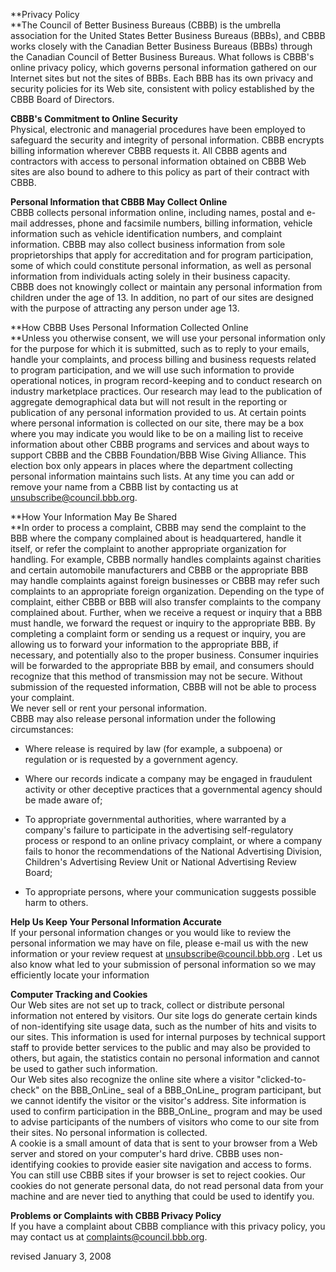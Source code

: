 **Privacy Policy  
**The Council of Better Business Bureaus (CBBB) is the umbrella association for the United States Better Business Bureaus (BBBs), and CBBB works closely with the Canadian Better Business Bureaus (BBBs) through the Canadian Council of Better Business Bureaus. What follows is CBBB's online privacy policy, which governs personal information gathered on our Internet sites but not the sites of BBBs. Each BBB has its own privacy and security policies for its Web site, consistent with policy established by the CBBB Board of Directors.  
  
**CBBB's Commitment to Online Security**  
Physical, electronic and managerial procedures have been employed to safeguard the security and integrity of personal information. CBBB encrypts billing information wherever CBBB requests it. All CBBB agents and contractors with access to personal information obtained on CBBB Web sites are also bound to adhere to this policy as part of their contract with CBBB.  
  
**Personal Information that CBBB May Collect Online**  
CBBB collects personal information online, including names, postal and e-mail addresses, phone and facsimile numbers, billing information, vehicle information such as vehicle identification numbers, and complaint information. CBBB may also collect business information from sole proprietorships that apply for accreditation and for program participation, some of which could constitute personal information, as well as personal information from individuals acting solely in their business capacity.  
CBBB does not knowingly collect or maintain any personal information from children under the age of 13. In addition, no part of our sites are designed with the purpose of attracting any person under age 13.  
  
**How CBBB Uses Personal Information Collected Online  
**Unless you otherwise consent, we will use your personal information only for the purpose for which it is submitted, such as to reply to your emails, handle your complaints, and process billing and business requests related to program participation, and we will use such information to provide operational notices, in program record-keeping and to conduct research on industry marketplace practices. Our research may lead to the publication of aggregate demographical data but will not result in the reporting or publication of any personal information provided to us. At certain points where personal information is collected on our site, there may be a box where you may indicate you would like to be on a mailing list to receive information about other CBBB programs and services and about ways to support CBBB and the CBBB Foundation/BBB Wise Giving Alliance. This election box only appears in places where the department collecting personal information maintains such lists. At any time you can add or remove your name from a CBBB list by contacting us at unsubscribe@council.bbb.org.  
  
**How Your Information May Be Shared  
**In order to process a complaint, CBBB may send the complaint to the BBB where the company complained about is headquartered, handle it itself, or refer the complaint to another appropriate organization for handling. For example, CBBB normally handles complaints against charities and certain automobile manufacturers and CBBB or the appropriate BBB may handle complaints against foreign businesses or CBBB may refer such complaints to an appropriate foreign organization. Depending on the type of complaint, either CBBB or BBB will also transfer complaints to the company complained about. Further, when we receive a request or inquiry that a BBB must handle, we forward the request or inquiry to the appropriate BBB. By completing a complaint form or sending us a request or inquiry, you are allowing us to forward your information to the appropriate BBB, if necessary, and potentially also to the proper business. Consumer inquiries will be forwarded to the appropriate BBB by email, and consumers should recognize that this method of transmission may not be secure. Without submission of the requested information, CBBB will not be able to process your complaint.  
We never sell or rent your personal information.  
CBBB may also release personal information under the following circumstances:  

*   Where release is required by law (for example, a subpoena) or regulation or is requested by a government agency.
    
*   Where our records indicate a company may be engaged in fraudulent activity or other deceptive practices that a governmental agency should be made aware of;
    
*   To appropriate governmental authorities, where warranted by a company's failure to participate in the advertising self-regulatory process or respond to an online privacy complaint, or where a company fails to honor the recommendations of the National Advertising Division, Children's Advertising Review Unit or National Advertising Review Board;
    
*   To appropriate persons, where your communication suggests possible harm to others.
    

**Help Us Keep Your Personal Information Accurate**  
If your personal information changes or you would like to review the personal information we may have on file, please e-mail us with the new information or your review request at unsubscribe@council.bbb.org . Let us also know what led to your submission of personal information so we may efficiently locate your information

**Computer Tracking and Cookies**  
Our Web sites are not set up to track, collect or distribute personal information not entered by visitors. Our site logs do generate certain kinds of non-identifying site usage data, such as the number of hits and visits to our sites. This information is used for internal purposes by technical support staff to provide better services to the public and may also be provided to others, but again, the statistics contain no personal information and cannot be used to gather such information.  
Our Web sites also recognize the online site where a visitor "clicked-to-check" on the BBB_OnLine_ seal of a BBB_OnLine_ program participant, but we cannot identify the visitor or the visitor's address. Site information is used to confirm participation in the BBB_OnLine_ program and may be used to advise participants of the numbers of visitors who come to our site from their sites. No personal information is collected.  
A cookie is a small amount of data that is sent to your browser from a Web server and stored on your computer's hard drive. CBBB uses non-identifying cookies to provide easier site navigation and access to forms. You can still use CBBB sites if your browser is set to reject cookies. Our cookies do not generate personal data, do not read personal data from your machine and are never tied to anything that could be used to identify you.  
  
**Problems or Complaints with CBBB Privacy Policy**  
If you have a complaint about CBBB compliance with this privacy policy, you may contact us at complaints@council.bbb.org.  
  
revised January 3, 2008